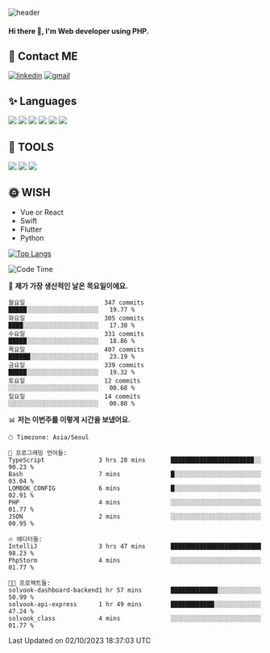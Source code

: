![header](https://capsule-render.vercel.app/api?type=waving&color=auto&height=300&section=header&text=Elin&fontSize=90&animation=twinkling)

#### Hi there 👋, I'm <b>Web developer</b> using PHP. ####

<!--
- 🔭 I’m currently working on Uniwill
- 🌱 I’m currently learning Vue or React or Python.
-->

<!---#### I am PHP developer --->

## 💌 Contact ME ###
[<img src='https://img.shields.io/badge/-EunjiKo-%230A66C2?style=flat-square&logo=LinkedIn&logoColor=white' alt='linkedin'>](https://www.linkedin.com/in/https://www.linkedin.com/in/eunji-ko-00a907164//)  [<img src='https://img.shields.io/badge/-einee214%40gmail.com-%23EA4335?style=flat-square&logo=Gmail&logoColor=white' alt='gmail'>](einee214@gmail.com)  


## ✨ Languages
<img src='https://img.shields.io/badge/-PHP-%23777BB4?style=for-the-badge&logo=PHP&logoColor=white'> <img src='https://img.shields.io/badge/-Laravel-%23FF2D20?style=for-the-badge&logo=Laravel&logoColor=white'> <img src='https://img.shields.io/badge/Jquery-%230769AD?style=for-the-badge&logo=Jquery&logoColor=white'> <img src='https://img.shields.io/badge/CSS3-%231572B6?style=for-the-badge&logo=CSS3&logoColor=white'> <img src='https://img.shields.io/badge/Bootstrap-%237952B3?style=for-the-badge&logo=Bootstrap&logoColor=white' > <img src='https://img.shields.io/badge/MySQL-%234479A1?style=for-the-badge&logo=MySQL&logoColor=white' >

## 🌷 TOOLS
<img src='https://img.shields.io/badge/PHPSTORM-%23000000?style=for-the-badge&logo=PhpStorm&logoColor=white' > <img src='https://img.shields.io/badge/GitLab-%23FCA121?style=for-the-badge&logo=GitLab&logoColor=white' > <img src='https://img.shields.io/badge/GitHub-%23181717?style=for-the-badge&logo=GitHub&logoColor=white'>


## 🌞 WISH
- Vue or React
- Swift
- Flutter
- Python


[![Top Langs](https://github-readme-stats.vercel.app/api/top-langs/?username=ein214&layout=compact)](https://github.com/anuraghazra/github-readme-stats)

<!--START_SECTION:waka-->
![Code Time](http://img.shields.io/badge/Code%20Time-2%2C932%20hrs%2015%20mins-blue)

📅 **제가 가장 생산적인 날은 목요일이에요.** 

```text
월요일                      347 commits         █████░░░░░░░░░░░░░░░░░░░░   19.77 % 
화요일                      305 commits         ████░░░░░░░░░░░░░░░░░░░░░   17.38 % 
수요일                      331 commits         █████░░░░░░░░░░░░░░░░░░░░   18.86 % 
목요일                      407 commits         ██████░░░░░░░░░░░░░░░░░░░   23.19 % 
금요일                      339 commits         █████░░░░░░░░░░░░░░░░░░░░   19.32 % 
토요일                      12 commits          ░░░░░░░░░░░░░░░░░░░░░░░░░   00.68 % 
일요일                      14 commits          ░░░░░░░░░░░░░░░░░░░░░░░░░   00.80 % 
```


📊 **저는 이번주를 이렇게 시간을 보냈어요.** 

```text
🕑︎ Timezone: Asia/Seoul

💬 프로그래밍 언어들: 
TypeScript               3 hrs 28 mins       ███████████████████████░░   90.23 % 
Bash                     7 mins              █░░░░░░░░░░░░░░░░░░░░░░░░   03.04 % 
LOMBOK_CONFIG            6 mins              █░░░░░░░░░░░░░░░░░░░░░░░░   02.91 % 
PHP                      4 mins              ░░░░░░░░░░░░░░░░░░░░░░░░░   01.77 % 
JSON                     2 mins              ░░░░░░░░░░░░░░░░░░░░░░░░░   00.95 % 

🔥 에디터들: 
IntelliJ                 3 hrs 47 mins       █████████████████████████   98.23 % 
PhpStorm                 4 mins              ░░░░░░░░░░░░░░░░░░░░░░░░░   01.77 % 

🐱‍💻 프로젝트들: 
solvook-dashboard-backend1 hr 57 mins        █████████████░░░░░░░░░░░░   50.99 % 
solvook-api-express      1 hr 49 mins        ████████████░░░░░░░░░░░░░   47.24 % 
solvook_class            4 mins              ░░░░░░░░░░░░░░░░░░░░░░░░░   01.77 % 
```


 Last Updated on 02/10/2023 18:37:03 UTC
<!--END_SECTION:waka-->

<!---![GitHub stats](https://github-readme-stats.vercel.app/api?username=ein214&show_icons=true&theme=dracula)  --->



